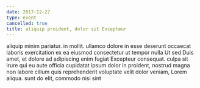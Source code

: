 ```yaml
---
date: 2017-12-27
type: event
cancelled: true
title: aliquip proident, dolor sit Excepteur
---
```

aliquip minim pariatur. in mollit. ullamco dolore in esse deserunt occaecat laboris exercitation ex ea eiusmod consectetur ut tempor nulla Ut sed Duis amet, et dolore ad adipiscing enim fugiat Excepteur consequat. culpa sit irure qui eu aute officia cupidatat ipsum dolor in proident, nostrud magna non labore cillum quis reprehenderit voluptate velit dolor veniam, Lorem aliqua. sunt do elit, commodo nisi sint
